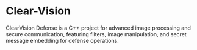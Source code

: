 # Clear-Vision
ClearVision Defense is a C++ project for advanced image processing and secure communication, featuring filters, image manipulation, and secret message embedding for defense operations.
